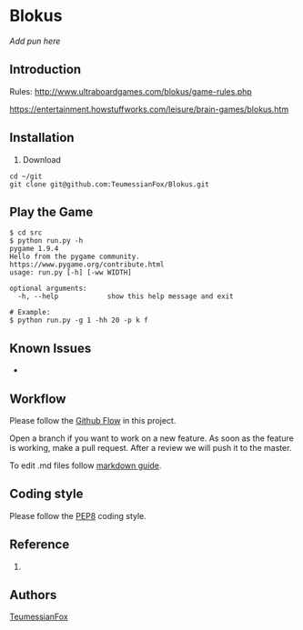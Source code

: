 # Blokus

*Add pun here*

## Introduction

Rules:
http://www.ultraboardgames.com/blokus/game-rules.php

https://entertainment.howstuffworks.com/leisure/brain-games/blokus.htm

## Installation

1. Download
```
cd ~/git
git clone git@github.com:TeumessianFox/Blokus.git
```

## Play the Game

```
$ cd src
$ python run.py -h
pygame 1.9.4
Hello from the pygame community. https://www.pygame.org/contribute.html
usage: run.py [-h] [-ww WIDTH] 

optional arguments:
  -h, --help            show this help message and exit

# Example:
$ python run.py -g 1 -hh 20 -p k f
```

## Known Issues

*

## Workflow

Please follow the [Github Flow](https://guides.github.com/introduction/flow/) in this project.

Open a branch if you want to work on a new feature. As soon as the feature is working, make a pull request. After a review we will push it to the master.

To edit .md files follow [markdown guide](https://guides.github.com/features/mastering-markdown/).

## Coding style

Please follow the [PEP8](https://www.python.org/dev/peps/pep-0008/) coding style.


## Reference

1.


## Authors

[TeumessianFox](https://github.com/TeumessianFox/)
